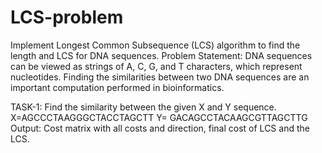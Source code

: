 # LCS-problem
Implement Longest Common Subsequence (LCS) algorithm to find the length and LCS for DNA sequences.
Problem Statement:
DNA sequences can be viewed as strings of A, C, G, and T characters, which represent
nucleotides. Finding the similarities between two DNA sequences are an important
computation performed in bioinformatics.

TASK-1: Find the similarity between the given X and Y sequence.
X=AGCCCTAAGGGCTACCTAGCTT
Y= GACAGCCTACAAGCGTTAGCTTG
Output: Cost matrix with all costs and direction, final cost of LCS and the LCS.

